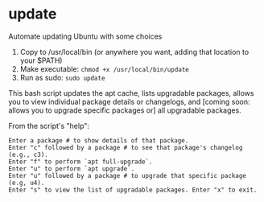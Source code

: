 # update
Automate updating Ubuntu with some choices

1. Copy to /usr/local/bin (or anywhere you want, adding that location to your $PATH)
2. Make executable: `chmod +x /usr/local/bin/update`
3. Run as sudo: `sudo update`

This bash script updates the apt cache, lists upgradable packages, allows you to view individual package details or changelogs, and [coming soon: allows you to upgrade specific packages or] all upgradable packages.

From the script's "help":
```
Enter a package # to show details of that package.
Enter "c" followed by a package # to see that package's changelog (e.g., c3).
Enter "f" to perform `apt full-upgrade`.
Enter "u" to perform `apt upgrade`.
Enter "u" followed by a package # to upgrade that specific package (e.g, u4).
Enter "s" to view the list of upgradable packages. Enter "x" to exit.
```